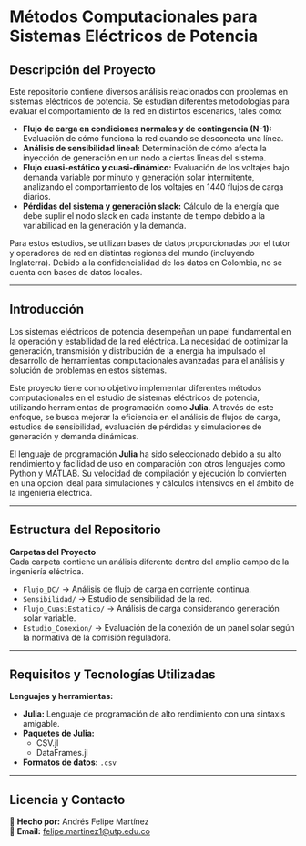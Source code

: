# Métodos Computacionales para Sistemas Eléctricos de Potencia  

## **Descripción del Proyecto**  
Este repositorio contiene diversos análisis relacionados con problemas en sistemas eléctricos de potencia. Se estudian diferentes metodologías para evaluar el comportamiento de la red en distintos escenarios, tales como:  

- **Flujo de carga en condiciones normales y de contingencia (N-1):** Evaluación de cómo funciona la red cuando se desconecta una línea.  
- **Análisis de sensibilidad lineal:** Determinación de cómo afecta la inyección de generación en un nodo a ciertas líneas del sistema.  
- **Flujo cuasi-estático y cuasi-dinámico:** Evaluación de los voltajes bajo demanda variable por minuto y generación solar intermitente, analizando el comportamiento de los voltajes en 1440 flujos de carga diarios.  
- **Pérdidas del sistema y generación slack:** Cálculo de la energía que debe suplir el nodo slack en cada instante de tiempo debido a la variabilidad en la generación y la demanda.  

Para estos estudios, se utilizan bases de datos proporcionadas por el tutor y operadores de red en distintas regiones del mundo (incluyendo Inglaterra). Debido a la confidencialidad de los datos en Colombia, no se cuenta con bases de datos locales.  

---

## **Introducción**  
Los sistemas eléctricos de potencia desempeñan un papel fundamental en la operación y estabilidad de la red eléctrica. La necesidad de optimizar la generación, transmisión y distribución de la energía ha impulsado el desarrollo de herramientas computacionales avanzadas para el análisis y solución de problemas en estos sistemas.  

Este proyecto tiene como objetivo implementar diferentes métodos computacionales en el estudio de sistemas eléctricos de potencia, utilizando herramientas de programación como **Julia**. A través de este enfoque, se busca mejorar la eficiencia en el análisis de flujos de carga, estudios de sensibilidad, evaluación de pérdidas y simulaciones de generación y demanda dinámicas.  

El lenguaje de programación **Julia** ha sido seleccionado debido a su alto rendimiento y facilidad de uso en comparación con otros lenguajes como Python y MATLAB. Su velocidad de compilación y ejecución lo convierten en una opción ideal para simulaciones y cálculos intensivos en el ámbito de la ingeniería eléctrica.  

---

## **Estructura del Repositorio**  
**Carpetas del Proyecto**  
Cada carpeta contiene un análisis diferente dentro del amplio campo de la ingeniería eléctrica.  

- `Flujo_DC/` → Análisis de flujo de carga en corriente continua.  
- `Sensibilidad/` → Estudio de sensibilidad de la red.  
- `Flujo_CuasiEstatico/` → Análisis de carga considerando generación solar variable.  
- `Estudio_Conexion/` → Evaluación de la conexión de un panel solar según la normativa de la comisión reguladora.  

---

## **Requisitos y Tecnologías Utilizadas**  
**Lenguajes y herramientas:**  
- **Julia:** Lenguaje de programación de alto rendimiento con una sintaxis amigable.  
- **Paquetes de Julia:**  
  - CSV.jl  
  - DataFrames.jl  
- **Formatos de datos:** `.csv`  

---

## **Licencia y Contacto**  
📌 **Hecho por:** Andrés Felipe Martínez  
📧 **Email:** felipe.martinez1@utp.edu.co  


